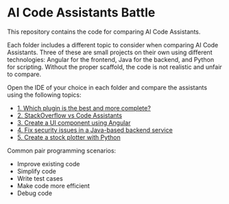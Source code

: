 # AI Code Assistants Battle

This repository contains the code for comparing AI Code Assistants. 

Each folder includes a different topic to consider when comparing AI Code Assistants. Three of these are small projects on their own using different technologies: Angular for the frontend, Java for the backend, and Python for scripting.  Without the proper scaffold, the code is not realistic and unfair to compare. 

Open the IDE of your choice in each folder and compare the assistants using the following topics:
- [1. Which plugin is the best and more complete?](./01-plugins/README.md)
- [2. StackOverflow vs Code Assistants](./02-searches/README.md)
- [3. Create a UI component using Angular](./03-angular/README.md)
- [4. Fix security issues in a Java-based backend service](./04-java/README.md)
- [5. Create a stock plotter with Python](./05-python/README.md)



Common pair programming scenarios:

- Improve existing code
- Simplify code
- Write test cases
- Make code more efficient
- Debug code